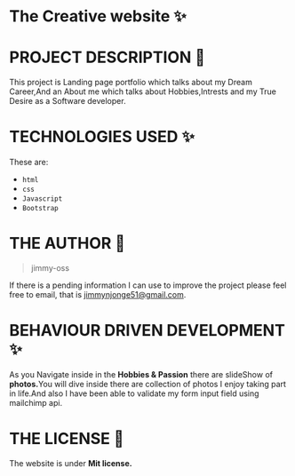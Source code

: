  # The Creative website &#10024;
  

# PROJECT DESCRIPTION &#127800;
This project is Landing page portfolio which talks about my Dream Career,And an About me which talks about Hobbies,Intrests and my True Desire as a Software developer.
 
# TECHNOLOGIES USED &#10024;
 These are:
 * `html`
 * `css`
 * `Javascript`
 * `Bootstrap`
        
         
# THE AUTHOR &#129409;
 >jimmy-oss
 
If there is a pending information I can use to improve the project please feel free to email,
that is jimmynjonge51@gmail.com.

# BEHAVIOUR DRIVEN DEVELOPMENT &#10024;
 As you Navigate inside in the <b>Hobbies & Passion</b> there are slideShow of <b>photos.</b>You will dive inside there are collection of 
 photos I enjoy taking part in life.And also I have been able to validate my form input field using mailchimp api.
 
# THE LICENSE &#127800;
The website is under <b>Mit license.</b> 

 
